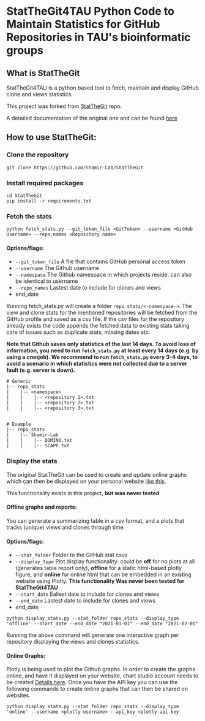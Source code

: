 # StatTheGit4TAU Python Code to Maintain Statistics for GitHub Repositories in TAU's bioinformatic groups

## What is StatTheGit
StatTheGit4TAU is a python based tool to fetch, maintain and display GitHub clone and views statistics. 

This project was forked from [StatTheGit](https://medium.com/@aqeel.anwar/maintaining-github-stats-for-more-than-14-days-31653bd1d7e1?sk=0d4a7e0c1b21df8a6e715719109dcecc) repo.

A detailed documentation of the original one and can be found [here](https://medium.com/@aqeel.anwar/maintaining-github-stats-for-more-than-14-days-31653bd1d7e1?sk=0d4a7e0c1b21df8a6e715719109dcecc)

## How to use StatTheGit:

### Clone the repository
```
git clone https://github.com/Shamir-Lab/StatTheGit
```

### Install required packages
```
cd StatTheGit
pip install -r requirements.txt
```

### Fetch the stats
```
python fetch_stats.py --git_token_file <GitToken> --username <GitHub Username> --repo_names <Repository name>
```

#### Options/flags:
* `--git_token_file` A file that contains GitHub personal access token
* `--username` The Github username
* `--namespace` The Github namespace in which projects reside. can also be identical to username
* `--repo_names` Lastest date to include for clones and views
* end_date


Running fetch_stats.py will create a folder `repo_stats/<-namespace->`. The view and clone stats for the mentioned repositories will be fetched from the GitHub profile and saved as a csv file. If the csv files for the repository already exists the code appends the fetched data to existing stats taking care of issues such as duplicate stats, missing dates etc.

**Note that Github saves only statistics of the last 14 days. To avoid loss of information, you need to run `fetch_stats.py` at least every 14 days (e.g. by using a cronjob). We recommend to run `fetch_stats.py` every 3-4 days, to avoid a scenario in which statistics were not collected due to a server fault (e.g. server is down).**    

```
# Generic
|-- repo_stats
|    |-- <namespace>
|    |    |-- <repository 1>.txt
|    |    |-- <repository 2>.txt
|    |    |-- <repository 3>.txt


# Example
|-- repo_stats
|    |-- Shamir-Lab
|    |    |-- DOMINO.txt
|    |    |-- SCAPP.txt
```

### Display the stats
The original StatTheGit can be used to create and update online graphs which can then be displayed on your personal website [like this](http://www.aqeel-anwar.com/#GitHubStat).

This functionality exists in this project, **but was never tested**

#### Offline graphs and reports:
You can generate a summarizing table in a csv format, and a plots that tracks (unique) views and clones through time.

#### Options/flags:
* `--stat_folder` Folder to the GitHub stat csvs
* `--display_type` Plot display functionality: could be **off** for no plots at all (generates table report only), **offline** for a static html-based plotly figure, and **online** for online html that can be embedded in an existing website using Plotly. **This functionality Was never been tested for StatTheGit4TAU**
* `--start_date` Ealiest date to include for clones and views
* `--end_date` Lastest date to include for clones and views
* end_date


```
python display_stats.py --stat_folder repo_stats --display_type 'offline' --start_date --end_date "2021-01-01" --end_date "2021-02-01" 
```

Running the above command will generate one interactive graph per repository displaying the views and clones statistics.

#### Online Graphs:
Plotly is being used to plot the Github graphs. In order to create the graphs online, and have it displayed on your website, chart studio account needs to be created [Details here](https://medium.com/@aqeel.anwar/maintaining-github-stats-for-more-than-14-days-31653bd1d7e1?sk=0d4a7e0c1b21df8a6e715719109dcecc). Once you have the API key you can use the following commands to create online graphs that can then be shared on websites.
```
python display_stats.py --stat_folder repo_stats --display_type 'online' --username <plotly-username> --api_key <plotly-api-key
```
